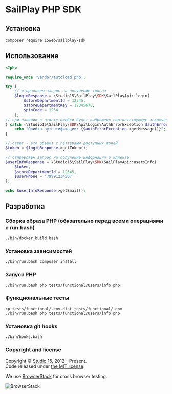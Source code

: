# SailPlay PHP SDK

## Установка
```shell
composer require 15web/sailplay-sdk
```

## Использование
```php
<?php

require_once 'vendor/autoload.php';

try {
    // отправляем запрос на получение токена
    $loginResponse = \Studio15\SailPlay\SDK\SailPlayApi::login(
        $storeDepartmentId = 12345,
        $storeDepartmentKey = 12345678,
        $pinCode = 1234
    );
// при наличии в ответе ошибки будет выброшено соответствующее исключение
} catch (\Studio15\SailPlay\SDK\Api\Login\AuthErrorException $authErrorException) {
    echo "Ошибка аутентификации: {$authErrorException->getMessage()}";
}

// ответ - это объект с геттерами доступных полей
$token = $loginResponse->getToken();

// отправляем запрос на получение информации о клиенте
$userInfoResponse = \Studio15\SailPlay\SDK\SailPlayApi::usersInfo(
    $token,
    $storeDepartmentId = 12345,
    $userPhone = '79991234567'
);

echo $userInfoResponse->getEmail();
```

## Разработка
### Сборка образа PHP (обязательно перед всеми операциями с run.bash)
```shell
./bin/docker_build.bash
```
### Установка зависимостей
```shell
./bin/run.bash composer install
```
### Запуск PHP
```shell
./bin/run.bash php tests/functional/Users/info.php
```
### Функциональные тесты
```shell
cp tests/functional/.env.dist tests/functional/.env
./bin/run.bash php tests/functional/Users/info.php
```
### Установка git hooks
```shell
./bin/hooks.bash
```
### Copyright and license

Copyright © [Studio 15](http://15web.ru), 2012 - Present.   
Code released under [the MIT license](https://opensource.org/licenses/MIT).

We use [BrowserStack](https://www.browserstack.com/) for cross browser testing.

![BrowserStack](http://15web.github.io/web-accessibility/images/browserstack_logo.png)